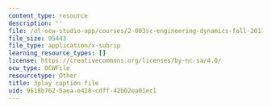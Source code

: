 ```yaml
---
content_type: resource
description: ''
file: /ol-ocw-studio-app/courses/2-003sc-engineering-dynamics-fall-2011/9618b7625aeae418cdff42b02ea01ec1_ZNVvYg1FOPk.srt
file_size: 95443
file_type: application/x-subrip
learning_resource_types: []
license: https://creativecommons.org/licenses/by-nc-sa/4.0/
ocw_type: OCWFile
resourcetype: Other
title: 3play caption file
uid: 9618b762-5aea-e418-cdff-42b02ea01ec1
---
```

